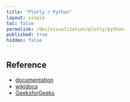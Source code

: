 ```yaml
---
title: "Plotly / Python"
layout: single
toc: false
permalink: /dev/visualization/plotly/python
published: true
hidden: false
---
```


<head>
  <base target="_blank">
</head>



## Reference

- [documentation](https://plotly.com/python/)
- [wikidocs](https://wikidocs.net/book/8909)
- [GeeksforGeeks](https://www.geeksforgeeks.org/python-plotly-tutorial/amp/)